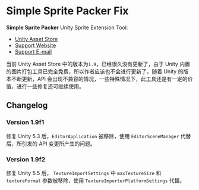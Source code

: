 # Simple Sprite Packer Fix

**Simple Sprite Packer** Unity Sprite Extension Tool:

- [Unity Asset Store](https://www.assetstore.unity3d.com/en/#!/content/23276)
- [Support Website](http://www.evilsystem.eu/)
- [Support E-mail](evilsystem@duloclan.com)


当前 Unity Asset Store 中的版本为`1.9`，已经很久没有更新了，由于 Unity 内置的图片打包工具已完全免费，所以作者应该也不会进行更新了，随着 Unity 的版本不断更新，API 会出现不兼容的情况，一些特殊情况下，此工具还是有一定的价值，进行一些修复还可继续使用。


## Changelog

### Version 1.9f1

修复 Unity 5.3 后，`EditorApplication` 被移除，使用 `EditorSceneManager` 代替后，所引发的 API 变更所产生的问题。

### Version 1.9f2

修复 Unity 5.5 后， `TextureImportSettings` 中 `maxTextureSize` 和 `textureFormat` 参数被移除，使用 `TextureImporterPlatformSettings` 代替。